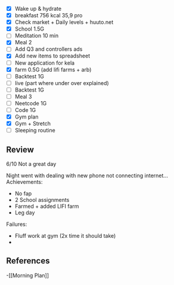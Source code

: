 
- [x] Wake up & hydrate
- [x] breakfast 756 kcal 35,9 pro
- [x] Check market + Daily levels + huuto.net
- [x] School 1.5G
- [ ] Meditation 10 min
- [x] Meal 2
- [ ] Add Q3 and controllers ads 
- [x] Add new items to spreadsheet
- [ ] New application for kela
- [x] farm 0.5G (add lifi farms + arb)
- [ ] Backtest 1G
- [ ] live (part where under over explained) 
- [ ] Backtest 1G
- [ ] Meal 3
- [ ] Neetcode 1G
- [ ] Code 1G
- [x] Gym plan 
- [x] Gym + Stretch
- [ ] Sleeping routine

## Review

6/10 Not a great day

Night went with dealing with new phone not connecting internet...
Achievements:

- No fap
- 2 School assignments 
- Farmed + added LIFI farm
- Leg day

Failures:

- Fluff work at gym (2x time it should take)
- 

## References
<!-- Links to pages not referenced in the content -->
-[[Morning Plan]]
